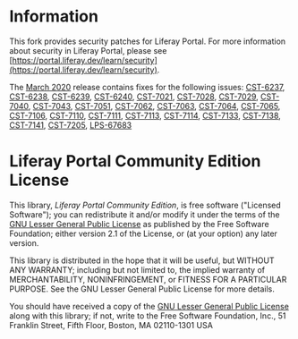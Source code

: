 # Information

This fork provides security patches for Liferay Portal. For more information about security in Liferay Portal, please see [https://portal.liferay.dev/learn/security](https://portal.liferay.dev/learn/security).

The [March 2020](https://github.com/--link-to-the-diff-patch--) release contains fixes for the following issues:
[CST-6237](https://portal.liferay.dev/learn/security/known-vulnerabilities/-/asset_publisher/HbL5mxmVrnXW/content/id/118642329),
[CST-6238](https://portal.liferay.dev/learn/security/known-vulnerabilities/-/asset_publisher/HbL5mxmVrnXW/content/id/118642734),
[CST-6239](https://portal.liferay.dev/learn/security/known-vulnerabilities/-/asset_publisher/HbL5mxmVrnXW/content/id/118653736),
[CST-6240](https://portal.liferay.dev/learn/security/known-vulnerabilities/-/asset_publisher/HbL5mxmVrnXW/content/id/118663518),
[CST-7021](https://portal.liferay.dev/learn/security/known-vulnerabilities/-/asset_publisher/HbL5mxmVrnXW/content/id/113764496),
[CST-7028](https://portal.liferay.dev/learn/security/known-vulnerabilities/-/asset_publisher/HbL5mxmVrnXW/content/id/113764665),
[CST-7029](https://portal.liferay.dev/learn/security/known-vulnerabilities/-/asset_publisher/HbL5mxmVrnXW/content/id/113764677),
[CST-7040](https://portal.liferay.dev/learn/security/known-vulnerabilities/-/asset_publisher/HbL5mxmVrnXW/content/id/113764774),
[CST-7043](https://portal.liferay.dev/learn/security/known-vulnerabilities/-/asset_publisher/HbL5mxmVrnXW/content/id/113764822),
[CST-7051](https://portal.liferay.dev/learn/security/known-vulnerabilities/-/asset_publisher/HbL5mxmVrnXW/content/id/113764931),
[CST-7062](https://portal.liferay.dev/learn/security/known-vulnerabilities/-/asset_publisher/HbL5mxmVrnXW/content/id/118627217),
[CST-7063](https://portal.liferay.dev/learn/security/known-vulnerabilities/-/asset_publisher/HbL5mxmVrnXW/content/id/118627231),
[CST-7064](https://portal.liferay.dev/learn/security/known-vulnerabilities/-/asset_publisher/HbL5mxmVrnXW/content/id/118653947),
[CST-7065](https://portal.liferay.dev/learn/security/known-vulnerabilities/-/asset_publisher/HbL5mxmVrnXW/content/id/118663542),
[CST-7106](https://portal.liferay.dev/learn/security/known-vulnerabilities/-/asset_publisher/HbL5mxmVrnXW/content/id/113765125),
[CST-7110](https://portal.liferay.dev/learn/security/known-vulnerabilities/-/asset_publisher/HbL5mxmVrnXW/content/id/113765185),
[CST-7111](https://portal.liferay.dev/learn/security/known-vulnerabilities/-/asset_publisher/HbL5mxmVrnXW/content/id/113765197),
[CST-7113](https://portal.liferay.dev/learn/security/known-vulnerabilities/-/asset_publisher/HbL5mxmVrnXW/content/id/114125375),
[CST-7114](https://portal.liferay.dev/learn/security/known-vulnerabilities/-/asset_publisher/HbL5mxmVrnXW/content/id/118664105),
[CST-7133](https://portal.liferay.dev/learn/security/known-vulnerabilities/-/asset_publisher/HbL5mxmVrnXW/content/id/118080791),
[CST-7138](https://portal.liferay.dev/learn/security/known-vulnerabilities/-/asset_publisher/HbL5mxmVrnXW/content/id/118080994),
[CST-7141](https://portal.liferay.dev/learn/security/known-vulnerabilities/-/asset_publisher/HbL5mxmVrnXW/content/id/118081039),
[CST-7205](https://portal.liferay.dev/learn/security/known-vulnerabilities/-/asset_publisher/HbL5mxmVrnXW/content/id/117954271),
[LPS-67683](https://portal.liferay.dev/learn/security/known-vulnerabilities/-/asset_publisher/HbL5mxmVrnXW/content/id/113764471)

# Liferay Portal Community Edition License

This library, *Liferay Portal Community Edition*, is free software ("Licensed
Software"); you can redistribute it and/or modify it under the terms of the [GNU
Lesser General Public License](http://www.gnu.org/licenses/lgpl-2.1.html) as
published by the Free Software Foundation; either version 2.1 of the License, or
(at your option) any later version.

This library is distributed in the hope that it will be useful, but WITHOUT ANY
WARRANTY; including but not limited to, the implied warranty of MERCHANTABILITY,
NONINFRINGEMENT, or FITNESS FOR A PARTICULAR PURPOSE. See the GNU Lesser General
Public License for more details.

You should have received a copy of the [GNU Lesser General Public
License](http://www.gnu.org/licenses/lgpl-2.1.html) along with this library; if
not, write to the Free Software Foundation, Inc., 51 Franklin Street, Fifth
Floor, Boston, MA 02110-1301 USA